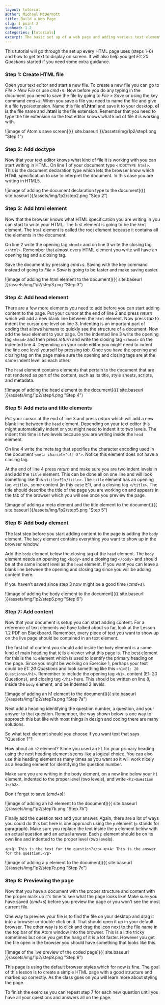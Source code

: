 ```yaml
---
layout: tutorial
author: Michael McDermott
title: Build a Web Page
slug: 1 point 2
subhead: 1.2
categories: [tutorials]
excerpt: The basic set up of a web page and adding various text elements to that page.
---
```

This tutorial will go through the set up every HTML page uses (steps 1&ndash;6) and how to get text to display on screen. It will also help you get _E1: 20 Questions_ started if you need some extra guidance.

### <span id="step1">Step 1: Create HTML file</span>

Open your text editor and start a new file. To create a new file you can go to <span class="command">_File > New File_</span> or use <span class="command">_cmd+n_</span>. Now before you do any typing in the document you need to save the file by going to <span class="command">_File > Save_</span> or using the key command <span class="command">_cmd+s_</span>. When you save a file you need to name the file and give it a file type/extension. Name this file **e1.html** and save it to your desktop. **e1** is the file name and **.html** is the file extension. Remember that you need to type the file extension so the text editor knows what kind of file it is working with.

![image of Atom's save screen]({{ site.baseurl }}/assets/img/1p2/step1.png "Step 1")

### <span id="step2">Step 2: Add doctype</span>
Now that your text editor knows what kind of file it is working with you can start writing in HTML. On line 1 of your document type `<!DOCTYPE html>`. This is the document declaration type which lets the browser know which HTML specification to use to interpret the document. In this case you are writing in HTML5.

![image of adding the document declaration type to the document]({{ site.baseurl }}/assets/img/1p2/step2.png "Step 2")

### <span id="step3">Step 3: Add html element</span>
Now that the browser knows what HTML specification you are writing in you can start to write your HTML. The first element is going to be the `html` element. The `html` element is called the root element because it contains all the elements in the document.

On line 2 write the opening tag `<html>` and on line 3 write the closing tag `</html>`. Remember that almost every HTML element you write will have an opening tag and a closing tag.

Save the document by pressing <span class="command">_cmd+s_</span>. Saving with the key command instead of going to <span class="command">_File > Save_</span> is going to be faster and make saving easier.

![image of adding the html element to the document]({{ site.baseurl }}/assets/img/1p2/step3.png "Step 3")

### <span id="step4">Step 4: Add head element</span>
There are a few more elements you need to add before you can start adding content to the page. Put your cursor at the end of line 2 and press <span class="command">_return_</span> which will add a new blank line between the `html` element. Now press <span class="command">_tab_</span> to indent the cursor one level on line 3. Indenting is an important part of coding that allows humans to quickly see the structure of a document. Now add the `head` element to your page. On the indented line 3 write the opening tag `<head>` and then press <span class="command">_return_</span> and write the closing tag `</head>` on the indented line 4. Depending on your code editor you might need to indent the line one level yourself by pressing <span class="command">_tab_</span>. Once you have the opening and closing tag on the page make sure the opening and closing tags are at the same indent level as each other.

The `head` element contains elements that pertain to the document that are not rendered as part of the content, such as its title, style sheets, scripts, and metadata.

![image of adding the head element to the document]({{ site.baseurl }}/assets/img/1p2/step4.png "Step 4")

### <span id="step5">Step 5: Add meta and title elements</span>
Put your cursor at the end of line 3 and press <span class="command">_return_</span> which will add a new blank line between the `head` element. Depending on your text editor this might automatically indent or you might need to indent it to two levels. The indent this time is two levels because you are writing inside the `head` element.

On line 4 write the meta tag that specifies the character encoding used in the document `<meta charset="utf-8">`. Notice this element does not have a closing tag.

At the end of line 4 press <span class="command">_return_</span> and make sure you are two indent levels in and add the `title` element. This can be done all on one line and will look something like this `<title>E1</title>`. The `title` element has an opening tag `<title>`, some content (in this case E1), and a closing tag `</title>`. The title should describe the title of the page you are working on and appears in the tab of the browser which you will see once you preview the page.

![image of adding a meta element and the title element to the document]({{ site.baseurl }}/assets/img/1p2/step5.png "Step 5")

### <span id="step6">Step 6: Add body element</span>
The last step before you start adding content to the page is adding the `body` element. The `body` element contains everything you want to show up in the browser window.

Add the `body` element below the closing tag of the `head` element. The `body` element needs an opening tag `<body>` and a closing tag `</body>` and should be at the same indent level as the `head` element. If you want you can leave a blank line between the opening and closing tag since you will be adding content there.

If you haven't saved since step 3 now might be a good time (<span class="command">_cmd+s_</span>).

![image of adding the body element to the document]({{ site.baseurl }}/assets/img/1p2/step6.png "Step 6")

### <span id="step7">Step 7: Add content</span>
Now that your document is setup you can start adding content. For a reference of text elements we have talked about so far, look at the Lesson 1.2 PDF on Blackboard. Remember, every piece of text you want to show up on the live page should be contained in an text element.

The first bit of content you should add inside the `body` element is a some kind of main heading that tells a viewer what this page is. The best element for this is the `h1` element which is used to identify the primary heading on the page. Since you might be working on Exercise 1, perhaps your text could be _E1: 20 Questions_ and look something like this `<h1>E1: 20 Questions</h1>`. Remember to include the opening tag `<h1>`, content (E1: 20 Questions), and closing tag `</h1>` here. This should be written on line 8, inside the `body` element, and be indented 2 levels.

![image of adding an h1 element to the document]({{ site.baseurl }}/assets/img/1p2/step7a.png "Step 7a")

Next add a heading identifying the question number, a question, and your answer to that question. Remember, the way shown below is one way to approach this but like with most things in design and coding there are many solutions.

So what text element should you choose if you want text that says "Question 1"?

How about an `h2` element? Since you used an `h1` for your primary heading using the next heading element seems like a logical choice. You can also use this heading element as many times as you want so it will work nicely as a heading element for identifying the question number.

Make sure you are writing in the body element, on a new line below your `h1` element, indented to the proper level (two levels), and write `<h2>Question 1</h2>`.

Don't forget to save (<span class="command">_cmd+s_</span>)!

![image of adding an h2 element to the document]({{ site.baseurl }}/assets/img/1p2/step7b.png "Step 7b")

Finally add the question text and your answer. Again, there are a lot of ways you could do this but here is one approach using the `p` element (`p` stands for paragraph). Make sure you replace the text inside the `p` element below with an actual question and an actual answer. Each `p` element should be on its own line and indented to the proper level (two levels).

`<p>Q: This is the text for the question?</p>`
`<p>A: This is the answer for the question.</p>`

![image of adding a p element to the document]({{ site.baseurl }}/assets/img/1p2/step7c.png "Step 7c")

### <span id="step8">Step 8: Previewing the page</span>

Now that you have a document with the proper structure and content with the proper mark up it's time to see what the page looks like! Make sure you have saved (<span class="command">_cmd+s_</span>) before you preview the page or you won't see the most current file.

One way to preview your file is to find the file on your desktop and drag it into a browser or double click on it. That should open it up in your default browser. The other way is to click and drag the icon next to the file name in the top bar of the Atom window into the browser. This is a little tricky sometimes but once you get the hang of it is a lot faster. However you get the file open in the browser you should have something that looks like this.

![image of the live preview of the coded page]({{ site.baseurl }}/assets/img/1p2/step8.png "Step 8")

This page is using the default browser styles which for now is fine. The goal of this lesson is to create a simple HTML page with a good structure and marked up correctly. As the class goes on you will learn more about styling the page.

To finish the exercise you can repeat step 7 for each new question until you have all your questions and answers all on the page.
